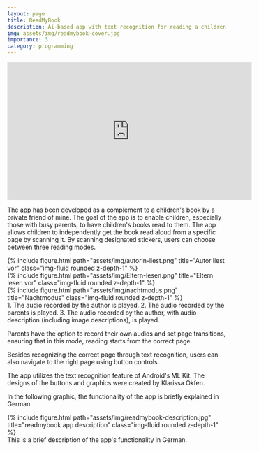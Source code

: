 ```yaml
---
layout: page
title: ReadMyBook
description: Ai-based app with text recognition for reading a children’s book aloud.
img: assets/img/readmybook-cover.jpg
importance: 3
category: programming
---
```



<iframe width="560" height="315" src="https://www.youtube.com/embed/2dvV22lTHV8?si=37XnDg_DxUG7e-Lm" title="YouTube video player" frameborder="0" allow="accelerometer; autoplay; clipboard-write; encrypted-media; gyroscope; picture-in-picture; web-share" referrerpolicy="strict-origin-when-cross-origin" allowfullscreen></iframe>


The app has been developed as a complement to a children's book by a private friend of mine. The goal of the app is to enable children, especially those with busy parents, to have children's books read to them. The app allows children to independently get the book read aloud from a specific page by scanning it. By scanning designated stickers, users can choose between three reading modes.

<div class="row">
    <div class="col-sm mt-3 mt-md-0">
        {% include figure.html path="assets/img/autorin-liest.png" title="Autor liest vor" class="img-fluid rounded z-depth-1" %}
    </div>
    <div class="col-sm mt-3 mt-md-0">
        {% include figure.html path="assets/img/Eltern-lesen.png" title="Eltern lesen vor" class="img-fluid rounded z-depth-1" %}
    </div>
    <div class="col-sm mt-3 mt-md-0">
        {% include figure.html path="assets/img/nachtmodus.png" title="Nachtmodus" class="img-fluid rounded z-depth-1" %}
    </div>
</div>
<div class="caption">
1. The audio recorded by the author is played.
2. The audio recorded by the parents is played.
3. The audio recorded by the author, with audio description (including image descriptions), is played.
</div>


Parents have the option to record their own audios and set page transitions, ensuring that in this mode, reading starts from the correct page.

Besides recognizing the correct page through text recognition, users can also navigate to the right page using button controls.

The app utilizes the text recognition feature of Android's ML Kit. The designs of the buttons and graphics were created by Klarissa Okfen.

In the following graphic, the functionality of the app is briefly explained in German.
<div class="row">
    <div class="col-sm mt-3 mt-md-0">
        {% include figure.html path="assets/img/readmybook-description.jpg" title="readmybook app description" class="img-fluid rounded z-depth-1" %}
    </div>
</div>
<div class="caption">
    This is a brief description of the app's functionality in German.
</div>
